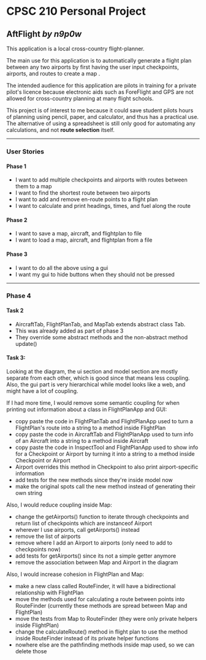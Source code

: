 # CPSC 210 Personal Project
## AftFlight *by n9p0w*

This application is a local cross-country flight-planner. <br>


The main use for this application is to automatically generate a flight plan between any two airports
by first having the user input checkpoints, airports, and routes to create a map . <br>

The intended audience for this application are pilots in training for a private pilot's licence
because electronic aids such as ForeFlight and GPS are not allowed for cross-country planning at many flight schools. <br>

This project is of interest to me because it could save student pilots hours of planning using pencil, paper, and calculator,
and thus has a practical use. The alternative of using a spreadsheet is still only good for automating any calculations, and not **route selection** itself.<br>

---
### User Stories
#### Phase 1
- I want to add multiple checkpoints and airports with routes between them to a map
- I want to find the shortest route between two airports
- I want to add and remove en-route points to a flight plan
- I want to calculate and print headings, times, and fuel along the route
#### Phase 2
- I want to save a map, aircraft, and flightplan to file
- I want to load a map, aircraft, and flightplan from a file
#### Phase 3
- I want to do all the above using a gui
- I want my gui to hide buttons when they should not be pressed
---
### Phase 4
#### Task 2
- AircraftTab, FlightPlanTab, and MapTab extends abstract class Tab.
- This was already added as part of phase 3
- They override some abstract methods and the non-abstract method update()
#### Task 3: 
Looking at the diagram, the ui section and model section are mostly separate from each other, which is good since that means less coupling. Also, the gui part is very hierarchical while model looks like a web, and might have a lot of coupling.
<br>

If I had more time, I would remove some semantic coupling for when printing out information about a class in FlightPlanApp and GUI:
- copy paste the code in FlightPlanTab and FlightPlanApp used to turn a FlightPlan's route into a string to a method inside FlightPlan
- copy paste the code in AircraftTab and FlightPlanApp used to turn info of an Aircraft into a string to a method inside Aircraft
- copy paste the code in InspectTool and FlightPlanApp used to show info for a Checkpoint or Airport by turning it into a string to a method inside Checkpoint or Airport
- Airport overrides this method in Checkpoint to also print airport-specific information
- add tests for the new methods since they're inside model now
- make the original spots call the new method instead of generating their own string <br>

Also, I would reduce coupling inside Map:
- change the getAirports() function to iterate through checkpoints and return list of checkpoints which are instanceof Airport
- wherever I use airports, call getAirports() instead
- remove the list of airports
- remove where I add an Airport to airports (only need to add to checkpoints now)
- add tests for getAirports() since its not a simple getter anymore
- remove the association between Map and Airport in the diagram <br>

Also, I would increase cohesion in FlightPlan and Map:
- make a new class called RouteFinder, it will have a bidirectional relationship with FlightPlan
- move the methods used for calculating a route between points into RouteFinder (currently these methods are spread between Map and FlightPlan)
- move the tests from Map to RouteFinder (they were only private helpers inside FlightPlan)
- change the calculateRoute() method in flight plan to use the method inside RouteFinder instead of its private helper functions
- nowhere else are the pathfinding methods inside map used, so we can delete those
